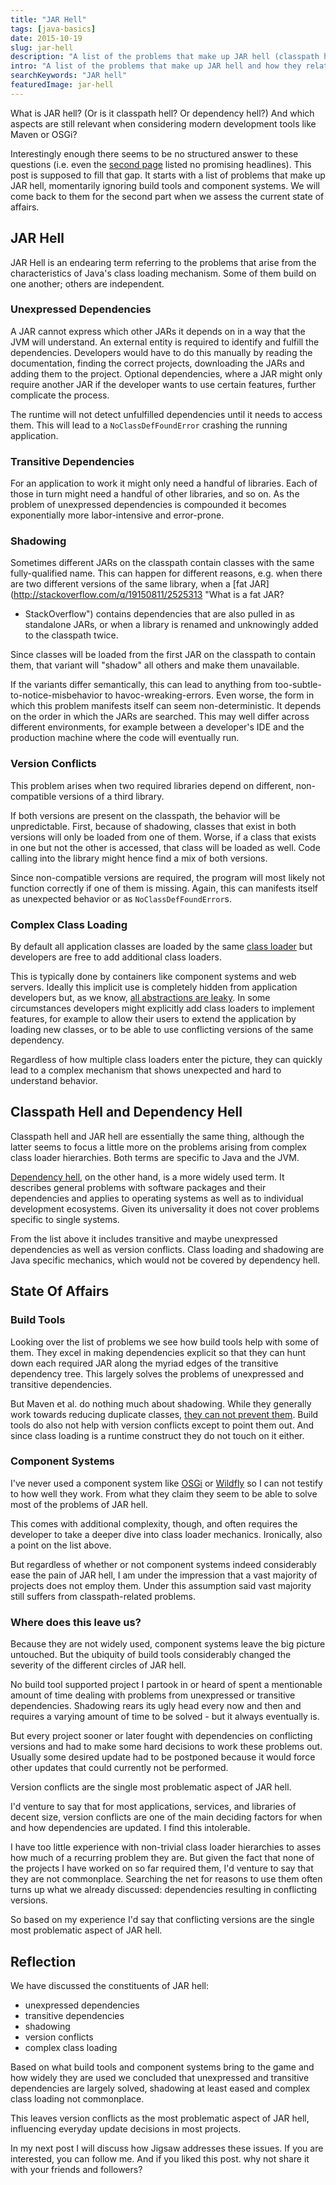 ```yaml
---
title: "JAR Hell"
tags: [java-basics]
date: 2015-10-19
slug: jar-hell
description: "A list of the problems that make up JAR hell (classpath hell, dependency hell) and how they relate to development tools like Maven and OSGi."
intro: "A list of the problems that make up JAR hell and how they relate to modern development tools like Maven and OSGi."
searchKeywords: "JAR hell"
featuredImage: jar-hell
---
```


What is JAR hell?
(Or is it classpath hell?
Or dependency hell?) And which aspects are still relevant when considering modern development tools like Maven or OSGi?

Interestingly enough there seems to be no structured answer to these questions (i.e. even the [second page](https://xkcd.com/1334/) listed no promising headlines).
This post is supposed to fill that gap.
It starts with a list of problems that make up JAR hell, momentarily ignoring build tools and component systems.
We will come back to them for the second part when we assess the current state of affairs.

## JAR Hell

JAR Hell is an endearing term referring to the problems that arise from the characteristics of Java's class loading mechanism.
Some of them build on one another; others are independent.

### Unexpressed Dependencies

A JAR cannot express which other JARs it depends on in a way that the JVM will understand.
An external entity is required to identify and fulfill the dependencies.
Developers would have to do this manually by reading the documentation, finding the correct projects, downloading the JARs and adding them to the project.
Optional dependencies, where a JAR might only require another JAR if the developer wants to use certain features, further complicate the process.

The runtime will not detect unfulfilled dependencies until it needs to access them.
This will lead to a `NoClassDefFoundError` crashing the running application.

### Transitive Dependencies

For an application to work it might only need a handful of libraries.
Each of those in turn might need a handful of other libraries, and so on.
As the problem of unexpressed dependencies is compounded it becomes exponentially more labor-intensive and error-prone.

### Shadowing

Sometimes different JARs on the classpath contain classes with the same fully-qualified name.
This can happen for different reasons, e.g. when there are two different versions of the same library, when a [fat JAR](http://stackoverflow.com/q/19150811/2525313 "What is a fat JAR?
- StackOverflow") contains dependencies that are also pulled in as standalone JARs, or when a library is renamed and unknowingly added to the classpath twice.

Since classes will be loaded from the first JAR on the classpath to contain them, that variant will "shadow" all others and make them unavailable.

If the variants differ semantically, this can lead to anything from too-subtle-to-notice-misbehavior to havoc-wreaking-errors.
Even worse, the form in which this problem manifests itself can seem non-deterministic.
It depends on the order in which the JARs are searched.
This may well differ across different environments, for example between a developer's IDE and the production machine where the code will eventually run.

### Version Conflicts

This problem arises when two required libraries depend on different, non-compatible versions of a third library.

If both versions are present on the classpath, the behavior will be unpredictable.
First, because of shadowing, classes that exist in both versions will only be loaded from one of them.
Worse, if a class that exists in one but not the other is accessed, that class will be loaded as well.
Code calling into the library might hence find a mix of both versions.

Since non-compatible versions are required, the program will most likely not function correctly if one of them is missing.
Again, this can manifests itself as unexpected behavior or as `NoClassDefFoundError`s.

### Complex Class Loading

By default all application classes are loaded by the same [class loader](https://en.wikipedia.org/wiki/Java_Classloader) but developers are free to add additional class loaders.

This is typically done by containers like component systems and web servers.
Ideally this implicit use is completely hidden from application developers but, as we know, [all abstractions are leaky](http://www.joelonsoftware.com/articles/LeakyAbstractions.html).
In some circumstances developers might explicitly add class loaders to implement features, for example to allow their users to extend the application by loading new classes, or to be able to use conflicting versions of the same dependency.

Regardless of how multiple class loaders enter the picture, they can quickly lead to a complex mechanism that shows unexpected and hard to understand behavior.

## Classpath Hell and Dependency Hell

Classpath hell and JAR hell are essentially the same thing, although the latter seems to focus a little more on the problems arising from complex class loader hierarchies.
Both terms are specific to Java and the JVM.

[Dependency hell](https://en.wikipedia.org/wiki/Dependency_hell), on the other hand, is a more widely used term.
It describes general problems with software packages and their dependencies and applies to operating systems as well as to individual development ecosystems.
Given its universality it does not cover problems specific to single systems.

From the list above it includes transitive and maybe unexpressed dependencies as well as version conflicts.
Class loading and shadowing are Java specific mechanics, which would not be covered by dependency hell.

## State Of Affairs

### Build Tools

Looking over the list of problems we see how build tools help with some of them.
They excel in making dependencies explicit so that they can hunt down each required JAR along the myriad edges of the transitive dependency tree.
This largely solves the problems of unexpressed and transitive dependencies.

But Maven et al.
do nothing much about shadowing.
While they generally work towards reducing duplicate classes, [they can not prevent them](http://blog.jhades.org/classnotfoundexception-jhades-jar-hell-made-easy/#whymavendoesnotpreventclasspathduplicates).
Build tools do also not help with version conflicts except to point them out.
And since class loading is a runtime construct they do not touch on it either.

### Component Systems

I've never used a component system like [OSGi](http://www.osgi.org/Technology/HomePage) or [Wildfly](http://wildfly.org/about/) so I can not testify to how well they work.
From what they claim they seem to be able to solve most of the problems of JAR hell.

This comes with additional complexity, though, and often requires the developer to take a deeper dive into class loader mechanics.
Ironically, also a point on the list above.

But regardless of whether or not component systems indeed considerably ease the pain of JAR hell, I am under the impression that a vast majority of projects does not employ them.
Under this assumption said vast majority still suffers from classpath-related problems.

### Where does this leave us?

Because they are not widely used, component systems leave the big picture untouched.
But the ubiquity of build tools considerably changed the severity of the different circles of JAR hell.

No build tool supported project I partook in or heard of spent a mentionable amount of time dealing with problems from unexpressed or transitive dependencies.
Shadowing rears its ugly head every now and then and requires a varying amount of time to be solved - but it always eventually is.

But every project sooner or later fought with dependencies on conflicting versions and had to make some hard decisions to work these problems out.
Usually some desired update had to be postponed because it would force other updates that could currently not be performed.

<pullquote>Version conflicts are the single most problematic aspect of JAR hell.</pullquote>

I'd venture to say that for most applications, services, and libraries of decent size, version conflicts are one of the main deciding factors for when and how dependencies are updated.
I find this intolerable.

I have too little experience with non-trivial class loader hierarchies to asses how much of a recurring problem they are.
But given the fact that none of the projects I have worked on so far required them, I'd venture to say that they are not commonplace.
Searching the net for reasons to use them often turns up what we already discussed: dependencies resulting in conflicting versions.

So based on my experience I'd say that conflicting versions are the single most problematic aspect of JAR hell.

## Reflection

We have discussed the constituents of JAR hell:

-   unexpressed dependencies
-   transitive dependencies
-   shadowing
-   version conflicts
-   complex class loading

Based on what build tools and component systems bring to the game and how widely they are used we concluded that unexpressed and transitive dependencies are largely solved, shadowing at least eased and complex class loading not commonplace.

This leaves version conflicts as the most problematic aspect of JAR hell, influencing everyday update decisions in most projects.

In my next post I will discuss how Jigsaw addresses these issues.
If you are interested, you can follow me.
And if you liked this post.
why not share it with your friends and followers?
